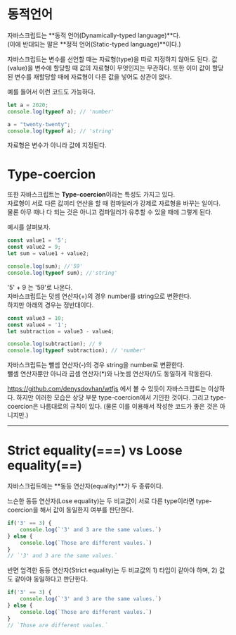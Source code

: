 # 동적언어
자바스크립트는 **동적 언어(Dynamically-typed language)**다.  
(이에 반대되는 말은 **정적 언어(Static-typed language)**이다.)  

자바스크립트는 변수를 선언할 때는 자료형(type)을 따로 지정하지 않아도 된다. 값(value)을 변수에 할당할 때 값의 자료형이 무엇인지는 무관하다. 또한 이미 값이 할당된 변수를 재할당할 때에 자료형이 다른 값을 넣어도 상관이 없다.  

예를 들어서 이런 코드도 가능하다.


```js
let a = 2020;
console.log(typeof a); // 'number'

a = "twenty-twenty";
console.log(typeof a); // 'string'
```

자료형은 변수가 아니라 값에 지정된다.


  
# Type-coercion
또한 자바스크립트는 **Type-coercion**이라는 특성도 가지고 있다.  
자료형이 서로 다른 값끼리 연산을 할 때 컴파일러가 강제로 자료형을 바꾸는 일이다.  
물론 아무 때나 다 되는 것은 아니고 컴파일러가 유추할 수 있을 때에 그렇게 된다.

예시를 살펴보자.
```js
const value1 = '5';
const value2 = 9;
let sum = value1 + value2;

console.log(sum); //'59'
console.log(typeof sum); //'string'
```
'5' + 9 는 '59'로 나온다.  
자바스크립트는 덧셈 연산자(+)의 경우 number를 string으로 변환한다.  
하지만 아래의 경우는 정반대이다.
```js
const value3 = 10;
const value4 = '1';
let subtraction = value3 - value4;

console.log(subtraction); // 9
console.log(typeof subtraction); // 'number'
```
자바스크립트는 뺄셈 연산자(-)의 경우 string을 number로 변환한다.  
뺄셈 연산자뿐만 아니라 곱셈 연산자(*)와 나눗셈 연산자(/)도 동일하게 작동한다.

https://github.com/denysdovhan/wtfjs 에서 볼 수 있듯이 자바스크립트는 이상하다. 하지만 이러한 모습은 상당 부분 type-coercion에서 기인한 것이다. 그리고 type-coercion은 나름대로의 규칙이 있다. (물론 이를 이용해서 작성한 코드가 좋은 것은 아니지만.)  

---
# Strict equality(===) vs Loose equality(==)

자바스크립트에는 **동등 연산자(equality)**가 두 종류이다.  


느슨한 동등 연산자(Lose equality)는 두 비교값이 서로 다른 type이라면 type-coercion을 해서 값이 동일한지 여부를 판단한다.  

```js
if('3' == 3) {
    console.log(`'3' and 3 are the same values.`)
} else {
    console.log(`Those are different vaules.`)
}
// `'3' and 3 are the same values.`
```

반면 엄격한 동등 연산자(Strict equality)는 두 비교값의 1) 타입이 같아야 하며, 2) 값도 같아야 동일하다고 판단한다.  
```js
if('3' == 3) {
    console.log(`'3' and 3 are the same values.`)
} else {
    console.log(`Those are different vaules.`)
}
// `Those are different vaules.`
```
